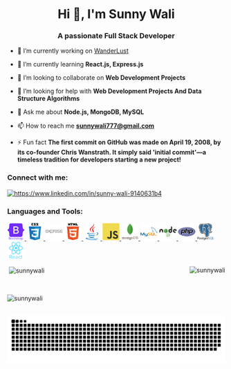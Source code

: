 <h1 align="center">Hi 👋, I'm Sunny Wali</h1>
<h3 align="center">A passionate Full Stack Developer</h3>

- 🔭 I’m currently working on [WanderLust](https://github.com/SunnyWali/WanderLust.git)

- 🌱 I’m currently learning **React.js, Express.js**

- 👯 I’m looking to collaborate on **Web Development Projects**

- 🤝 I’m looking for help with **Web Development Projects And Data Structure Algorithms**

- 💬 Ask me about **Node.js, MongoDB, MySQL**

- 📫 How to reach me **sunnywali777@gmail.com**

- ⚡ Fun fact **The first commit on GitHub was made on April 19, 2008, by its co-founder Chris Wanstrath. It simply said 'initial commit'—a timeless tradition for developers starting a new project!**

<h3 align="left">Connect with me:</h3>
<p align="left">
<a href="https://www.linkedin.com/in/sunny-wali-9140631b4/" target="blank"><img align="center" src="https://raw.githubusercontent.com/rahuldkjain/github-profile-readme-generator/master/src/images/icons/Social/linked-in-alt.svg" alt="https://www.linkedin.com/in/sunny-wali-9140631b4" height="30" width="40" /></a>
</p>
<h3 align="left">Languages and Tools:</h3>
<p align="left"> <a href="https://getbootstrap.com" target="_blank" rel="noreferrer"> <img src="https://raw.githubusercontent.com/devicons/devicon/master/icons/bootstrap/bootstrap-plain-wordmark.svg" alt="bootstrap" width="40" height="40"/> </a> <a href="https://www.w3schools.com/css/" target="_blank" rel="noreferrer"> <img src="https://raw.githubusercontent.com/devicons/devicon/master/icons/css3/css3-original-wordmark.svg" alt="css3" width="40" height="40"/> </a> <a href="https://expressjs.com" target="_blank" rel="noreferrer"> <img src="https://raw.githubusercontent.com/devicons/devicon/master/icons/express/express-original-wordmark.svg" alt="express" width="40" height="40"/> </a> <a href="https://www.w3.org/html/" target="_blank" rel="noreferrer"> <img src="https://raw.githubusercontent.com/devicons/devicon/master/icons/html5/html5-original-wordmark.svg" alt="html5" width="40" height="40"/> </a> <a href="https://www.java.com" target="_blank" rel="noreferrer"> <img src="https://raw.githubusercontent.com/devicons/devicon/master/icons/java/java-original.svg" alt="java" width="40" height="40"/> </a> <a href="https://developer.mozilla.org/en-US/docs/Web/JavaScript" target="_blank" rel="noreferrer"> <img src="https://raw.githubusercontent.com/devicons/devicon/master/icons/javascript/javascript-original.svg" alt="javascript" width="40" height="40"/> </a> <a href="https://www.mongodb.com/" target="_blank" rel="noreferrer"> <img src="https://raw.githubusercontent.com/devicons/devicon/master/icons/mongodb/mongodb-original-wordmark.svg" alt="mongodb" width="40" height="40"/> </a> <a href="https://www.mysql.com/" target="_blank" rel="noreferrer"> <img src="https://raw.githubusercontent.com/devicons/devicon/master/icons/mysql/mysql-original-wordmark.svg" alt="mysql" width="40" height="40"/> </a> <a href="https://nodejs.org" target="_blank" rel="noreferrer"> <img src="https://raw.githubusercontent.com/devicons/devicon/master/icons/nodejs/nodejs-original-wordmark.svg" alt="nodejs" width="40" height="40"/> </a> <a href="https://www.php.net" target="_blank" rel="noreferrer"> <img src="https://raw.githubusercontent.com/devicons/devicon/master/icons/php/php-original.svg" alt="php" width="40" height="40"/> </a> <a href="https://www.postgresql.org" target="_blank" rel="noreferrer"> <img src="https://raw.githubusercontent.com/devicons/devicon/master/icons/postgresql/postgresql-original-wordmark.svg" alt="postgresql" width="40" height="40"/> </a> <a href="https://reactjs.org/" target="_blank" rel="noreferrer"> <img src="https://raw.githubusercontent.com/devicons/devicon/master/icons/react/react-original-wordmark.svg" alt="react" width="40" height="40"/> </a> </p>

<p><img align="right" src="https://github-readme-stats.vercel.app/api/top-langs?username=sunnywali&show_icons=true&locale=en&layout=compact" alt="sunnywali" /></p

<p>&nbsp;<img align="center" src="https://github-readme-stats.vercel.app/api?username=sunnywali&show_icons=true&locale=en" alt="sunnywali" /></p>
<br clear="both">
<p><img align="center" src="https://github-readme-streak-stats.herokuapp.com/?user=sunnywali&" alt="sunnywali" /></p>
<div>
  <br clear="both">
  <img src="https://raw.githubusercontent.com/Platane/snk/output/github-contribution-grid-snake.svg" alt="Snake animation" /
</div>
